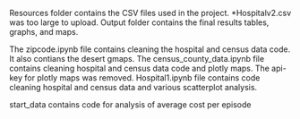 Resources folder contains the CSV files used in the project.
  *Hospitalv2.csv was too large to upload.
Output folder contains the final results tables, graphs, and maps.

The zipcode.ipynb file contains cleaning the hospital and census data code. It also contians the desert gmaps.
The census_county_data.ipynb file contains cleaning hospital and census data code and plotly maps. The api-key for plotly maps was removed.
Hospital1.ipynb file contains code cleaning hospital and census data and various scatterplot analysis.

start_data contains code for analysis of average cost per episode